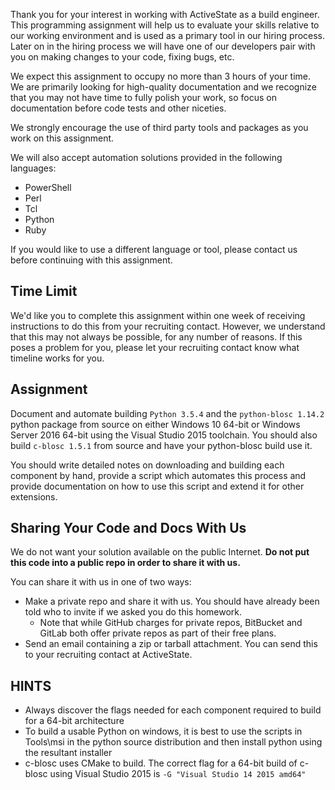 Thank you for your interest in working with ActiveState as a build
engineer. This programming assignment will help us to evaluate your skills
relative to our working environment and is used as a primary tool in our
hiring process. Later on in the hiring process we will have one of our
developers pair with you on making changes to your code, fixing bugs, etc.

We expect this assignment to occupy no more than 3 hours of your time.
We are primarily looking for high-quality documentation and we recognize
that you may not have time to fully polish your work, so focus on
documentation before code tests and other niceties.

We strongly encourage the use of third party tools and packages as you
work on this assignment.

We will also accept automation solutions provided in the following
languages:

* PowerShell
* Perl
* Tcl
* Python
* Ruby

If you would like to use a different language or tool, please contact
us before continuing with this assignment.

## Time Limit

We'd like you to complete this assignment within one week of receiving
instructions to do this from your recruiting contact. However, we
understand that this may not always be possible, for any number of
reasons. If this poses a problem for you, please let your recruiting
contact know what timeline works for you.

## Assignment

Document and automate building `Python 3.5.4` and the `python-blosc
1.14.2` python package from source on either Windows 10 64-bit or Windows
Server 2016 64-bit using the Visual Studio 2015 toolchain.  You should
also build `c-blosc 1.5.1` from source and have your python-blosc build
use it.

You should write detailed notes on downloading and building each
component by hand, provide a script which automates this process and
provide documentation on how to use this script and extend it for other
extensions.

## Sharing Your Code and Docs With Us

We do not want your solution available on the public Internet. **Do not
put this code into a public repo in order to share it with us.**

You can share it with us in one of two ways:

* Make a private repo and share it with us. You should have already been told
  who to invite if we asked you do this homework.
  * Note that while GitHub charges for private repos, BitBucket and GitLab
    both offer private repos as part of their free plans.
* Send an email containing a zip or tarball attachment. You can send this to
  your recruiting contact at ActiveState.

## HINTS

* Always discover the flags needed for each component required to build for
  a 64-bit architecture
* To build a usable Python on windows, it is best to use the scripts in
  Tools\\msi in the python source distribution and then install python using
  the resultant installer
* c-blosc uses CMake to build.  The correct flag for a 64-bit build of
  c-blosc using Visual Studio 2015 is ```-G "Visual Studio 14 2015 amd64"```
